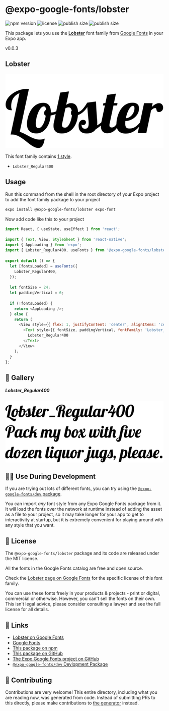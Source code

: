 # @expo-google-fonts/lobster

![npm version](https://flat.badgen.net/npm/v/@expo-google-fonts/lobster)
![license](https://flat.badgen.net/github/license/expo/google-fonts)
![publish size](https://flat.badgen.net/packagephobia/install/@expo-google-fonts/lobster)
![publish size](https://flat.badgen.net/packagephobia/publish/@expo-google-fonts/lobster)

This package lets you use the [**Lobster**](https://fonts.google.com/specimen/Lobster) font family from [Google Fonts](https://fonts.google.com/) in your Expo app.

v0.0.3

## Lobster

![Lobster](./font-family.png)

This font family contains [1 style](#-gallery).

- `Lobster_Regular400`

## Usage

Run this command from the shell in the root directory of your Expo project to add the font family package to your project
```sh
expo install @expo-google-fonts/lobster expo-font
```

Now add code like this to your project
```js
import React, { useState, useEffect } from 'react';

import { Text, View, StyleSheet } from 'react-native';
import { AppLoading } from 'expo';
import { Lobster_Regular400, useFonts } from '@expo-google-fonts/lobster';

export default () => {
  let [fontsLoaded] = useFonts({
    Lobster_Regular400,
  });

  let fontSize = 24;
  let paddingVertical = 6;

  if (!fontsLoaded) {
    return <AppLoading />;
  } else {
    return (
      <View style={{ flex: 1, justifyContent: 'center', alignItems: 'center' }}>
        <Text style={{ fontSize, paddingVertical, fontFamily: 'Lobster_Regular400' }}>
          Lobster_Regular400
        </Text>
      </View>
    );
  }
};

```

## 🔡 Gallery

##### Lobster_Regular400
![Lobster_Regular400](./ce455bfe5094ab723cf0b59871eb112f9f9acbe6d58811590b3d22a7236fa435.ttf.png)


## 👩‍💻 Use During Development

If you are trying out lots of different fonts, you can try using the [`@expo-google-fonts/dev` package](https://github.com/expo/google-fonts/tree/master/font-packages/dev#readme).

You can import *any* font style from any Expo Google Fonts package from it. It will load the fonts
over the network at runtime instead of adding the asset as a file to your project, so it may take longer
for your app to get to interactivity at startup, but it is extremely convenient
for playing around with any style that you want.

## 📖 License

The `@expo-google-fonts/lobster` package and its code are released under the MIT license.

All the fonts in the Google Fonts catalog are free and open source.

Check the [Lobster page on Google Fonts](https://fonts.google.com/specimen/Lobster) for the specific license of this font family.

You can use these fonts freely in your products & projects - print or digital, commercial or otherwise. However, you can't sell the fonts on their own. This isn't legal advice, please consider consulting a lawyer and see the full license for all details.

## 🔗 Links

- [Lobster on Google Fonts](https://fonts.google.com/specimen/Lobster)
- [Google Fonts](https://fonts.google.com/)
- [This package on npm](https://www.npmjs.com/package/@expo-google-fonts/lobster)
- [This package on GitHub](https://github.com/expo/google-fonts/tree/master/font-packages/lobster)
- [The Expo Google Fonts project on GitHub](https://github.com/expo/google-fonts)
- [`@expo-google-fonts/dev` Devlopment Package](https://github.com/expo/google-fonts/tree/master/font-packages/dev)


## 🤝 Contributing

Contributions are very welcome! This entire directory, including what you are reading now, was generated from code. Instead of submitting PRs to this directly, please make contributions to [the generator](https://github.com/expo/google-fonts/tree/master/packages/generator) instead.

